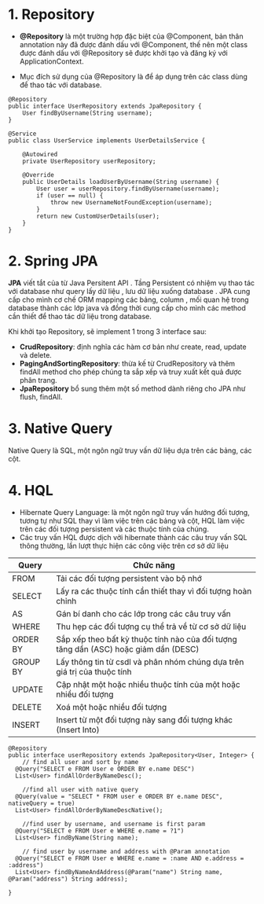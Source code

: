 # 1. Repository
* **@Repository** là một trường hợp đặc biệt của @Component, bản thân annotation này đã được đánh dấu với @Component, thế nên một class được đánh dấu với @Repository sẽ được khởi tạo và đăng ký với ApplicationContext.

* Mục đích sử dụng của @Repository là để áp dụng trên các class dùng để thao tác với database.

```
@Repository
public interface UserRepository extends JpaRepository {
    User findByUsername(String username);
}
```
```
@Service
public class UserService implements UserDetailsService {

    @Autowired
    private UserRepository userRepository;

    @Override
    public UserDetails loadUserByUsername(String username) {
        User user = userRepository.findByUsername(username);
        if (user == null) {
            throw new UsernameNotFoundException(username);
        }
        return new CustomUserDetails(user);
    }
}
```

# 2. Spring JPA

**JPA** viết tắt của từ Java Persitent API . Tầng Persistent có nhiệm vụ thao tác với database như query lấy dữ liệu , lưu dữ liệu xuống database . JPA cung cấp cho mình cơ chế ORM mapping các bảng, column , mối quan hệ trong database thành các lớp java và đồng thời cung cấp cho mình các method cần thiết để thao tác dữ liệu trong database.

Khi khởi tạo Repository, sẽ implement 1 trong 3 interface sau:

* **CrudRepository**: định nghĩa các hàm cơ bản như create, read, update và delete.
* **PagingAndSortingRepository**: thừa kế từ CrudRepository và thêm findAll method cho phép chúng ta sắp xếp và truy xuất kết quả được phân trang.
* **JpaRepository** bổ sung thêm một số method dành riêng cho JPA như flush, findAll.

# 3. Native Query
Native Query là SQL, một ngôn ngữ truy vấn dữ liệu dựa trên các bảng, các cột.

# 4. HQL

* Hibernate Query Language: là một ngôn ngữ truy vấn hướng đối tượng, tương tự như SQL thay vì làm việc trên các bảng và cột, HQL làm việc trên các đối tượng persistent và các thuộc tính của chúng.
* Các truy vấn HQL được dịch vởi hibernate thành các câu truy vấn SQL thông thường, lần lượt thực hiện các công việc trên cơ sở dữ liệu


|Query|Chức năng|
|-----|---------|
| FROM|Tải các đối tượng persistent vào bộ nhớ|
|SELECT|Lấy ra các thuộc tính cần thiết thay vì đối tượng hoàn chỉnh
|AS|Gán bí danh cho các lớp trong các câu truy vấn 
|WHERE|Thu hẹp các đối tượng cụ thể trả về từ cơ sở dữ liệu
|ORDER BY|Sắp xếp theo bất kỳ thuộc tính nào của đối tượng tăng dần (ASC) hoặc giảm dần (DESC)|
|GROUP BY|Lấy thông tin từ csdl và phân nhóm chúng dựa trên giá trị của thuộc tính|
|UPDATE|Cập nhật một hoặc nhiều thuộc tính của một hoặc nhiều đối tượng|
|DELETE|Xoá một hoặc nhiều đối tượng|
|INSERT|Insert từ một đối tượng này sang đối tượng khác (Insert Into)|

```
@Repository
public interface userRepository extends JpaRepository<User, Integer> {
    // find all user and sort by name
  @Query("SELECT e FROM User e ORDER BY e.name DESC")
  List<User> findAllOrderByNameDesc();

    //find all user with native query
  @Query(value = "SELECT * FROM user e ORDER BY e.name DESC", nativeQuery = true)
  List<User> findAllOrderByNameDescNative();

    //find user by username, and username is first param
  @Query("SELECT e FROM User e WHERE e.name = ?1")
  List<User> findByName(String name);

    // find user by username and address with @Param annotation
  @Query("SELECT e FROM User e WHERE e.name = :name AND e.address = :address")
  List<User> findByNameAndAddress(@Param("name") String name, @Param("address") String address);

}
```
